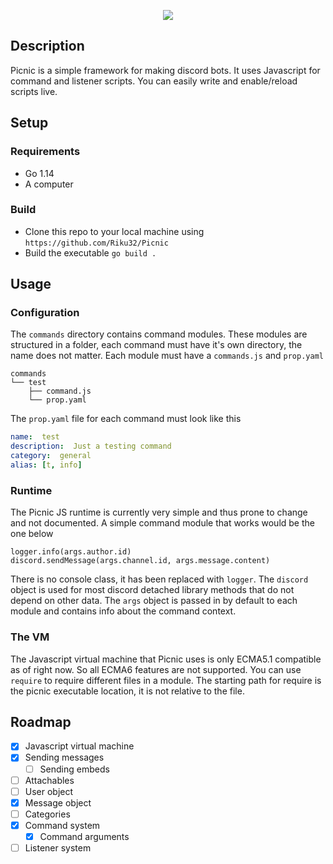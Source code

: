 <p align="center">
  <img src="https://raw.githubusercontent.com/Riku32/Picnic/master/res/banner.png"/>
</p>

## Description

Picnic is a simple framework for making discord bots. It uses Javascript for command and listener scripts. You can easily write and enable/reload scripts live.

## Setup

### Requirements
- Go 1.14
- A computer

### Build
- Clone this repo to your local machine using  `https://github.com/Riku32/Picnic`
- Build the executable `go build .`

## Usage

### Configuration
The `commands` directory  contains command modules. These modules are structured in a folder, each command must have it's own directory, the name does not matter. Each module must have a `commands.js` and `prop.yaml`
```
commands
└── test
    ├── command.js
    └── prop.yaml
```
The `prop.yaml` file for each command must look like this
```YAML
name:  test
description:  Just a testing command
category:  general
alias: [t, info]
```

### Runtime
The Picnic JS runtime is currently very simple and thus prone to change and not documented. A simple command module that works would be the one below
```JS
logger.info(args.author.id)
discord.sendMessage(args.channel.id, args.message.content)
```
There is no console class, it has been replaced with `logger`. The `discord` object is used for most discord detached library methods that do not depend on other data. The `args` object is passed in by default to each module and contains info about the command context.

### The VM
The Javascript virtual machine that Picnic uses is only ECMA5.1 compatible as of right now. So all ECMA6 features are not supported. You can use `require` to require different files in a module. The starting path for require is the picnic executable location, it is not relative to the file.

## Roadmap

- [x] Javascript virtual machine
- [x] Sending messages
  - [ ] Sending embeds
- [ ] Attachables
- [ ] User object
- [x] Message object
- [ ] Categories
- [x] Command system
  - [x] Command arguments
- [ ] Listener system
